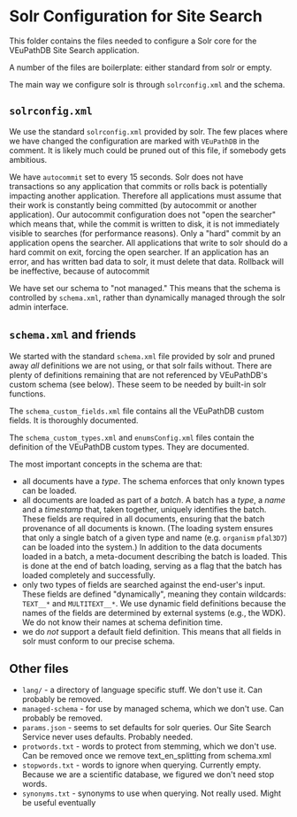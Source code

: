 # Solr Configuration for Site Search
This folder contains the files needed to configure a Solr core for the VEuPathDB Site Search application.

A number of the files are boilerplate: either standard from solr or empty.

The main way we configure solr is through `solrconfig.xml` and the schema.  

## `solrconfig.xml`
We use the standard `solrconfig.xml` provided by solr.  The few places where we have changed the configuration are marked with `VEuPathDB` in the comment.  It is likely much could be pruned out of this file, if somebody gets ambitious.

We have `autocommit` set to every 15 seconds.  Solr does not have transactions so any application that commits or rolls back is potentially impacting another application.  Therefore all applications must assume that their work is constantly being committed (by autocommit or another application).  Our autocommit configuration does not "open the searcher" which means that, while the commit is written to disk, it is not immediately visible to searches (for performance reasons).  Only a "hard" commit by an application opens the searcher.  All applications that write to solr should do a hard commit on exit, forcing the open searcher.  If an application has an error, and has written bad data to solr, it must delete that data.  Rollback will be ineffective, because of autocommit

We have set our schema to "not managed."  This means that the schema is controlled by `schema.xml`, rather than dynamically managed through the solr admin interface.

## `schema.xml` and friends
We started with the standard `schema.xml` file provided by solr and pruned away _all_ definitions we are not using, or that solr fails without.  There are plenty of definitions remaining that are not referenced by VEuPathDB's custom schema (see below).  These seem to be needed by built-in solr functions.  

The `schema_custom_fields.xml` file contains all the VEuPathDB custom fields.  It is thoroughly documented.

The `schema_custom_types.xml` and `enumsConfig.xml` files contain the definition of the VEuPathDB custom types.  They are documented.

The most important concepts in the schema are that:
* all documents have a *type*.  The schema enforces that only known types can be loaded.
* all documents are loaded as part of a *batch*.  A batch has a *type*, a *name* and a *timestamp* that, taken together, uniquely identifies the batch.  These fields are required in all documents, ensuring that the batch provenance of all documents is known.  (The loading system ensures that only a single batch of a given type and name (e.g. `organism` `pfal3D7`) can be loaded into the system.)  In addition to the data documents loaded in a batch, a meta-document describing the batch is loaded.  This is done at the end of batch loading, serving as a flag that the batch has loaded completely and successfully.
* only two types of fields are searched against the end-user's input.  These fields are defined "dynamically", meaning they contain wildcards: `TEXT__*` and `MULTITEXT__*`.  We use dynamic field definitions because the names of the fields are determined by external systems (e.g., the WDK).  We do not know their names at schema definition time.
* we do _not_ support a default field definition.  This means that all fields in solr must conform to our precise schema.

## Other files
* `lang/`  - a directory of language specific stuff.  We don't use it.  Can probably be removed.
* `managed-schema` - for use by managed schema, which we don't use.  Can probably be removed.
* `params.json` - seems to set defaults for solr queries.  Our Site Search Service never uses defaults.  Probably needed.
* `protwords.txt` - words to protect from stemming, which we don't use.  Can be removed once we remove text_en_splitting from schema.xml
* `stopwords.txt` - words to ignore when querying.  Currently empty.  Because we are a scientific database, we figured we don't need stop words. 
* `synonyms.txt` - synonyms to use when querying.  Not really used.  Might be useful eventually
